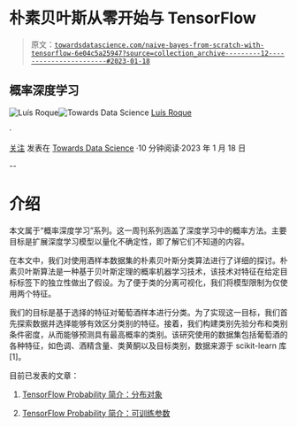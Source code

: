 # 朴素贝叶斯从零开始与 TensorFlow

> 原文：[`towardsdatascience.com/naive-bayes-from-scratch-with-tensorflow-6e04c5a25947?source=collection_archive---------12-----------------------#2023-01-18`](https://towardsdatascience.com/naive-bayes-from-scratch-with-tensorflow-6e04c5a25947?source=collection_archive---------12-----------------------#2023-01-18)

## 概率深度学习

[](https://medium.com/@luisroque?source=post_page-----6e04c5a25947--------------------------------)![Luís Roque](https://medium.com/@luisroque?source=post_page-----6e04c5a25947--------------------------------)[](https://towardsdatascience.com/?source=post_page-----6e04c5a25947--------------------------------)![Towards Data Science](https://towardsdatascience.com/?source=post_page-----6e04c5a25947--------------------------------) [Luís Roque](https://medium.com/@luisroque?source=post_page-----6e04c5a25947--------------------------------)

·

[关注](https://medium.com/m/signin?actionUrl=https%3A%2F%2Fmedium.com%2F_%2Fsubscribe%2Fuser%2F2195f049db86&operation=register&redirect=https%3A%2F%2Ftowardsdatascience.com%2Fnaive-bayes-from-scratch-with-tensorflow-6e04c5a25947&user=Lu%C3%ADs+Roque&userId=2195f049db86&source=post_page-2195f049db86----6e04c5a25947---------------------post_header-----------) 发表在 [Towards Data Science](https://towardsdatascience.com/?source=post_page-----6e04c5a25947--------------------------------) ·10 分钟阅读·2023 年 1 月 18 日[](https://medium.com/m/signin?actionUrl=https%3A%2F%2Fmedium.com%2F_%2Fvote%2Ftowards-data-science%2F6e04c5a25947&operation=register&redirect=https%3A%2F%2Ftowardsdatascience.com%2Fnaive-bayes-from-scratch-with-tensorflow-6e04c5a25947&user=Lu%C3%ADs+Roque&userId=2195f049db86&source=-----6e04c5a25947---------------------clap_footer-----------)

--

[](https://medium.com/m/signin?actionUrl=https%3A%2F%2Fmedium.com%2F_%2Fbookmark%2Fp%2F6e04c5a25947&operation=register&redirect=https%3A%2F%2Ftowardsdatascience.com%2Fnaive-bayes-from-scratch-with-tensorflow-6e04c5a25947&source=-----6e04c5a25947---------------------bookmark_footer-----------)

# 介绍

本文属于“概率深度学习”系列。这一周刊系列涵盖了深度学习中的概率方法。主要目标是扩展深度学习模型以量化不确定性，即了解它们不知道的内容。

在本文中，我们对使用酒样本数据集的朴素贝叶斯分类算法进行了详细的探讨。朴素贝叶斯算法是一种基于贝叶斯定理的概率机器学习技术，该技术对特征在给定目标标签下的独立性做出了假设。为了便于类的分离可视化，我们将模型限制为仅使用两个特征。

我们的目标是基于选择的特征对葡萄酒样本进行分类。为了实现这一目标，我们首先探索数据并选择能够有效区分类别的特征。接着，我们构建类别先验分布和类别条件密度，从而能够预测具有最高概率的类别。该研究使用的数据集包括葡萄酒的各种特征，如色调、酒精含量、类黄酮以及目标类别，数据来源于 scikit-learn 库 [1]。

目前已发表的文章：

1.  [TensorFlow Probability 简介：分布对象](https://medium.com/towards-data-science/gentle-introduction-to-tensorflow-probability-distribution-objects-1bb6165abee1)

1.  [TensorFlow Probability 简介：可训练参数](https://medium.com/towards-data-science/gentle-introduction-to-tensorflow-probability-trainable-parameters-5098ea4fed15)
